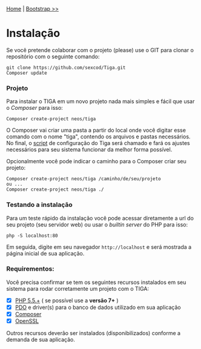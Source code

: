 [Home](https://github.com/sexcod/Tiga/tree/master/php/Lib/Doc/README.md)
 | [Bootstrap >>](https://github.com/sexcod/Tiga/tree/master/php/Lib/Doc/bootstrap.md)


# Instalação

Se você pretende colaborar com o projeto (please) use o GIT para clonar o repositório com o seguinte comando:

    git clone https://github.com/sexcod/Tiga.git  
    Composer update
    
### Projeto
Para instalar o TIGA em um novo projeto nada mais simples e fácil que usar o *Composer* para isso: 

    Composer create-project neos/tiga 

O Composer vai criar uma pasta a partir do local onde você digitar esse comando com o nome "tiga", contendo os arquivos e pastas necessários. No final, o [script](https://github.com/sexcod/Tiga/tree/master/php/tiga) de configuração do Tiga será chamado e fará os ajustes necessários para seu sistema funcionar da melhor forma possível.

Opcionalmente você pode indicar o caminho para o Composer criar seu projeto:

    Composer create-project neos/tiga /caminho/de/seu/projeto
    ou ...
    Composer create-project neos/tiga ./

### Testando a instalação
Para um teste rápido da instalação você pode acessar diretamente a url do seu projeto (seu servidor web) ou usar o *builtin server* do PHP para isso:

    php -S localhost:80 

Em seguida, digite em seu navegador <code>http://localhost</code> e será mostrada a página inicial de sua aplicação.

### Requirementos:
Você precisa confirmar se tem os seguintes recursos instalados em seu sistema para rodar corretamente um projeto com o TIGA:

- [x] [PHP 5.5.+](http://www.php.net) ( se possível use a **versão 7+** )  
- [x] [PDO](http://php.net/manual/pt_BR/book.pdo.php) e driver(s) para o banco de dados utilizado em sua aplicação
- [x] [Composer](https://getcomposer.org/)      
- [x] [OpenSSL](http://php.net/manual/pt_BR/openssl.installation.php)

Outros recursos deverão ser instalados (disponibilizados) conforme a demanda de sua aplicação.

